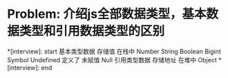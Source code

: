 # Problem: 介绍js全部数据类型，基本数据类型和引用数据类型的区别

*[interview]: start
    基本类型数据  存储值 在栈中
    Number 
    String
    Boolean
    Bigint
    Symbol
    Undefined  定义了 未赋值
    Null
    引用类型数据  存储地址 在堆中
    Object 
*[interview]: end
